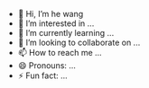 - 👋 Hi, I’m he wang
- 👀 I’m interested in ...
- 🌱 I’m currently learning ...
- 💞️ I’m looking to collaborate on ...
- 📫 How to reach me ...
- 😄 Pronouns: ...
- ⚡ Fun fact: ...

<!---
newsfreedom/newsfreedom is a ✨ special ✨ repository because its `README.md` (this file) appears on your GitHub profile.
You can click the Preview link to take a look at your changes.
--->
